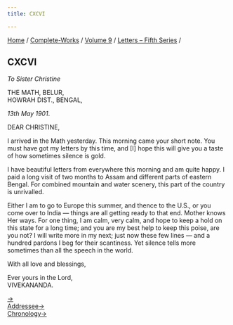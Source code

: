 ```yaml
---
title: CXCVI

---
```



[Home](../../../index.htm) / [Complete-Works](../../complete_works.htm)
/ [Volume 9](../volume_9_contents.htm) / [Letters – Fifth
Series](letters_fifth_series_contents.htm) /



## CXCVI

*To Sister Christine*

THE MATH, BELUR,  
HOWRAH DIST., BENGAL,

*13th May 1901*.

DEAR CHRISTINE,

I arrived in the Math yesterday. This morning came your short note. You
must have got my letters by this time, and \[I\] hope this will give you
a taste of how sometimes silence is gold.

I have beautiful letters from everywhere this morning and am quite
happy. I paid a long visit of two months to Assam and different parts of
eastern Bengal. For combined mountain and water scenery, this part of
the country is unrivalled.

Either I am to go to Europe this summer, and thence to the U.S., or you
come over to India — things are all getting ready to that end. Mother
knows Her ways. For one thing, I am calm, very calm, and hope to keep a
hold on this state for a long time; and you are my best help to keep
this poise, are you not? I will write more in my next; just now these
few lines — and a hundred pardons I beg for their scantiness. Yet
silence tells more sometimes than all the speech in the world.

With all love and blessings,

Ever yours in the Lord,  
VIVEKANANDA.

[→](197_mother.htm)  
[Addressee→](200_christina.htm)  
[Chronology→](197_mother.htm)


